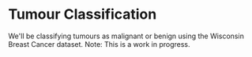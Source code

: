 # Tumour Classification
We'll be classifying tumours as malignant or benign using the Wisconsin Breast Cancer dataset. Note: This is a work in progress.
